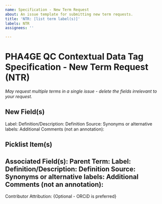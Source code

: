 ```yaml
---
name: Specification - New Term Request
about: An issue template for submitting new term requests.
title: 'NTR: [list term label(s)]'
labels: NTR
assignees: ''

---
```


# PHA4GE QC Contextual Data Tag Specification - New Term Request (NTR)

_May request multiple terms in a single issue - delete the fields irrelevant to your request._

## New Field(s)

Label:
Definition/Description:
Definition Source:
Synonyms or alternative labels:
Additional Comments (not an annotation):

## Picklist Item(s)

Associated Field(s):
Parent Term:
Label:
Definition/Description:
Definition Source:
Synonyms or alternative labels:
Additional Comments (not an annotation):
---
Contributor Attribution: {Optional - ORCiD is preferred}
